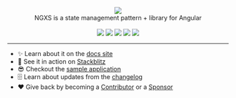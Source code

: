 <p align="center">
  <img src="https://github.com/ngxs/store/raw/master/docs/assets/logo.png">
  <br />
  NGXS is a state management pattern + library for Angular
  <br />
  <br />
  <a href="https://join.slack.com/t/ngxs/shared_invite/zt-by26i24h-2CC5~vqwNCiZa~RRibh60Q"><img src="https://img.shields.io/badge/slack-join%20us-blue.svg?style=flat&logo=slack"></a> <a href="https://badge.fury.io/js/%40ngxs%2Fstore"><img src="https://badge.fury.io/js/%40ngxs%2Fstore.svg"></a> <a href="https://codeclimate.com/github/ngxs/store/maintainability"><img src="https://api.codeclimate.com/v1/badges/5b43106a1ddff7d76a04/maintainability" /></a> <a href="https://codeclimate.com/github/ngxs/store/test_coverage"><img src="https://api.codeclimate.com/v1/badges/5b43106a1ddff7d76a04/test_coverage" /></a> <a href="https://circleci.com/gh/ngxs/store"><img src="https://circleci.com/gh/ngxs/store/tree/master.svg?style=svg"></a>
</p>

---

- ✨ Learn about it on the [docs site](https://ngxs.io/)
- 🚀 See it in action on [Stackblitz](https://stackblitz.com/edit/ngxs-repro)
- 😎 Checkout the [sample application](https://github.com/ngxs/store/tree/master/integration)
- 🗄 Learn about updates from the [changelog](https://github.com/ngxs/store/blob/master/CHANGELOG.md)
- ❤️ Give back by becoming a [Contributor](https://github.com/ngxs/store/blob/master/docs/community/contributing.md) or a [Sponsor](https://github.com/ngxs/store/blob/master/docs/community/sponsors.md)
